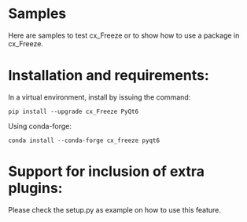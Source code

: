 # Samples

Here are samples to test cx_Freeze or to show how to use a package in cx_Freeze.

# Installation and requirements:

In a virtual environment, install by issuing the command:

```
pip install --upgrade cx_Freeze PyQt6
```

Using conda-forge:

```
conda install --conda-forge cx_freeze pyqt6
```

# Support for inclusion of extra plugins:

Please check the setup.py as example on how to use this feature.
